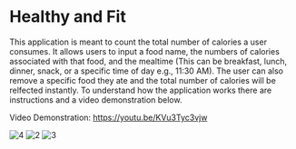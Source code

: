 # Healthy and Fit


This application is meant to count the total number of calories a user consumes. It allows users to input a food name, the numbers of calories associated with that food, and the mealtime (This can be breakfast, lunch, dinner, snack, or a specific time of day e.g., 11:30 AM). The user can also remove a specific food they ate and the total number of calories will be relfected instantly. To understand how the application works there are instructions and a video demonstration below. 






Video Demonstration: https://youtu.be/KVu3Tyc3vjw





![4](https://user-images.githubusercontent.com/114096396/204569369-b559d0e0-73b4-4e37-8261-a805ab1a545a.PNG)
![2](https://user-images.githubusercontent.com/114096396/204568929-c971dec1-a61f-4ecb-8708-25302ca6a2a6.PNG)
![3](https://user-images.githubusercontent.com/114096396/204568960-cbac2660-b29f-46ab-8542-90b209745f64.PNG)
